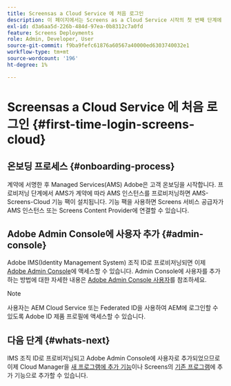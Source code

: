 ```yaml
---
title: Screensas a Cloud Service 에 처음 로그인
description: 이 페이지에서는 Screens as a Cloud Service 시작의 첫 번째 단계에 대해 설명합니다.
exl-id: d3a6aa5d-226b-484d-97ea-0b8312c7a0fd
feature: Screens Deployments
role: Admin, Developer, User
source-git-commit: f9ba9fefc61876a60567a40000ed6303740032e1
workflow-type: tm+mt
source-wordcount: '196'
ht-degree: 1%

---
```


# Screensas a Cloud Service 에 처음 로그인 {#first-time-login-screens-cloud}


## 온보딩 프로세스 {#onboarding-process}

계약에 서명한 후 Managed Services(AMS) Adobe은 고객 온보딩을 시작합니다. 프로비저닝 단계에서 AMS가 계약에 따라 AMS 인스턴스를 프로비저닝하면 AMS-Screens-Cloud 기능 팩이 설치됩니다. 기능 팩을 사용하면 Screens 서비스 공급자가 AMS 인스턴스 또는 Screens Content Provider에 연결할 수 있습니다.

## Adobe Admin Console에 사용자 추가 {#admin-console}

Adobe IMS(Identity Management System) 조직 ID로 프로비저닝되면 이제 [Adobe Admin Console](https://adminconsole.adobe.com/)에 액세스할 수 있습니다. Admin Console에 사용자를 추가하는 방법에 대한 자세한 내용은 [Adobe Admin Console 사용자](https://helpx.adobe.com/enterprise/admin-guide.html/enterprise/using/users.ug.html)를 참조하세요.

>[!NOTE]
>사용자는 AEM Cloud Service 또는 Federated ID을 사용하여 AEM에 로그인할 수 있도록 Adobe ID 제품 프로필에 액세스할 수 있습니다.

## 다음 단계 {#whats-next}

IMS 조직 ID로 프로비저닝되고 Adobe Admin Console에 사용자로 추가되었으므로 이제 Cloud Manager을 [새 프로그램에 추가 기능](/help/screens-cloud/onboarding-screens-cloud/add-on-new-program-screens-cloud.md)이나 Screens의 [기존 프로그램](/help/screens-cloud/onboarding-screens-cloud/add-on-existing-program-screens-cloud.md)에 추가 기능으로 추가할 수 있습니다.
